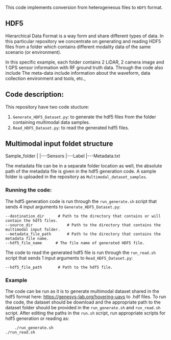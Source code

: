 This code implements conversion from heterogeneous files to `HDF5` format.

## HDF5
Hierarchical Data Format is a way form and share different types of data. In this particular repository we concentrate on generating and reading HDF5 files from a folder which contains different modality data of the same scenario (or environment).

In this specific example, each folder contains 2 LiDAR, 2 camera image and 1 GPS sensor information with RF ground truth data. Through the code also include The meta-data include information about the waveform, data collection environment and tools, etc.,

## Code description:

This repository have two code stucture:

1. `Generate_HDF5_Dataset.py`: to generate the hdf5 files from the folder containing multimodal data samples.
2. `Read_HDF5_Dataset.py`: to read the generated hdf5 files.


## Multimodal input foldet structure
Sample_folder
	|
	|---Sensors
	|---Label
	|---Metadata.txt

The metadata file can be in a separate folder location as well, the absolute path of the metadata file is given in the hdf5 generation code. A sample folder is uploaded in the repository as `Multimodal_dataset_samples`.


### Running the code:

The hdf5 generation code is run through the `run_generate.sh` script that sends 4 input arguments to `Generate_HDF5_Dataset.py`: 

    --destination_dir      # Path to the directory that contains or will contain the hdf5 files.
    --source_dir	           # Path to the directory that contains the multimodal input folder.
    --metadata_file_path       # Path to the directory that contains the metadata file name.
    --hdf5_file_name      # The file name of generated HDF5 file.

The code to read the generated hdf5 file is run through the `run_read.sh` script that sends 1 input arguments to `Read_HDF5_Dataset.py`: 

    --hdf5_file_path       # Path to the hdf5 file.


### Example
The code can be run as it is to generate multimodal dataset shared in the hdf5 format here: https://genesys-lab.org/hovering-uavs to .hdf files.
To run the code, the dataset should be download and the appropriate path to the dataset folder should be provided in the `run_generate.sh` and `run_read.sh` script.
After editing the paths in the `run.sh` script, run appropriate scripts for hdf5 generation or reading as:
        
        ./run_generate.sh
	./run_read.sh
